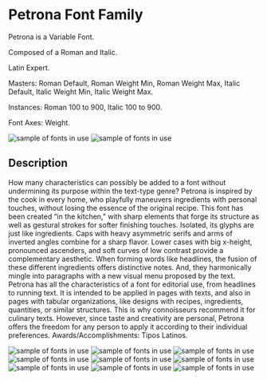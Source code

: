 # Petrona Font Family 

Petrona is a Variable Font.

Composed of a Roman and Italic.

Latin Expert. 

Masters: Roman Default, Roman Weight Min, Roman Weight Max, Italic Default, Italic Weight Min, Italic Weight Max.

Instances: Roman 100 to 900, Italic 100 to 900.

Font Axes: Weight.


![sample of fonts in use](Proofs/PDF&JPG/ProofWIPPetronaSpecimenHoriz1.jpg)
![sample of fonts in use](Proofs/PDF&JPG/ProofWIPPetronaSpecimenHoriz2.jpg)


## Description 

How many characteristics can possibly be added to a font without undermining its purpose within the text-type genre? Petrona is inspired by the cook in every home, who playfully maneuvers ingredients with personal touches, without losing the essence of the original recipe. This font has been created “in the kitchen,” with sharp elements that forge its structure as well as gestural strokes for softer finishing touches. Isolated, its glyphs are just like ingredients. Caps with heavy asymmetric serifs and arms of inverted angles combine for a sharp flavor. Lower cases with big x-height, pronounced ascenders, and soft curves of low contrast provide a complementary aesthetic. When forming words like headlines, the fusion of these different ingredients offers distinctive notes. And, they harmonically mingle into paragraphs with a new visual menu proposed by the text. Petrona has all the characteristics of a font for editorial use, from headlines to running text. It is intended to be applied in pages with texts, and also in pages with tabular organizations, like designs with recipes, ingredients, quantities, or similar structures. This is why connoisseurs recommend it for culinary texts. However, since taste and creativity are personal, Petrona offers the freedom for any person to apply it according to their individual preferences. Awards/Accomplishments: Tipos Latinos. 

![sample of fonts in use](Proofs/PDF&JPG/ProofWIPPetronaSpecimenVert1.jpg)
![sample of fonts in use](Proofs/PDF&JPG/ProofWIPPetronaSpecimenVert2.jpg)
![sample of fonts in use](Proofs/PDF&JPG/ProofWIPPetronaSpecimenVert3.jpg)
![sample of fonts in use](Proofs/PDF&JPG/ProofWIPPetronaSpecimenVert4.jpg)
![sample of fonts in use](Proofs/PDF&JPG/ProofWIPPetronaSpecimenVert5.jpg)
![sample of fonts in use](Proofs/PDF&JPG/ProofWIPPetronaSpecimenVert6.jpg)
![sample of fonts in use](Proofs/PDF&JPG/ProofWIPPetronaSpecimenVert7.jpg)
![sample of fonts in use](Proofs/PDF&JPG/ProofWIPPetronaSpecimenVert8.jpg)
![sample of fonts in use](Proofs/PDF&JPG/ProofWIPPetronaSpecimenVert9.jpg)

